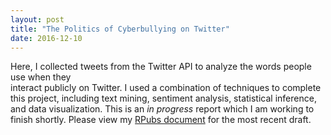 ```yaml
---
layout: post
title: "The Politics of Cyberbullying on Twitter"
date: 2016-12-10
---
```


Here, I collected tweets from the Twitter API to analyze the words people use when they  
interact publicly on Twitter. I used a combination of techniques to complete this project, 
including text mining, sentiment analysis, statistical inference, and data visualization. 
This is an *in progress* report which I am working to finish shortly. Please view my 
[RPubs document](http://rpubs.com/kafay/politics-of-cyberbullying) for the most recent 
draft. 


